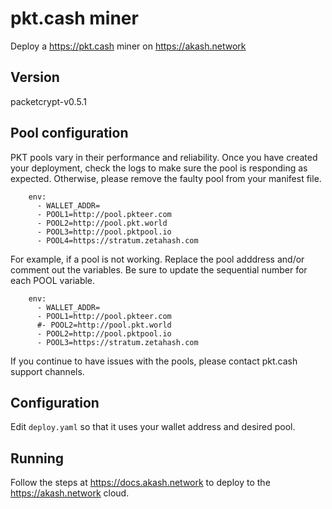 # pkt.cash miner

Deploy a https://pkt.cash miner on https://akash.network

## Version

packetcrypt-v0.5.1

## Pool configuration

PKT pools vary in their performance and reliability.  Once you have created your deployment, check the logs to make sure the pool is responding as expected. Otherwise, please remove the faulty pool from your manifest file.

```
    env:
      - WALLET_ADDR=
      - POOL1=http://pool.pkteer.com
      - POOL2=http://pool.pkt.world
      - POOL3=http://pool.pktpool.io
      - POOL4=https://stratum.zetahash.com
```

For example, if a pool is not working.  Replace the pool adddress and/or comment out the variables. Be sure to update the sequential number for each POOL variable.

```
    env:
      - WALLET_ADDR=
      - POOL1=http://pool.pkteer.com
      #- POOL2=http://pool.pkt.world
      - POOL2=http://pool.pktpool.io
      - POOL3=https://stratum.zetahash.com
```

If you continue to have issues with the pools, please contact pkt.cash support channels.

## Configuration

Edit `deploy.yaml` so that it uses your wallet address and desired pool.

## Running

Follow the steps at https://docs.akash.network to deploy to the https://akash.network cloud.
